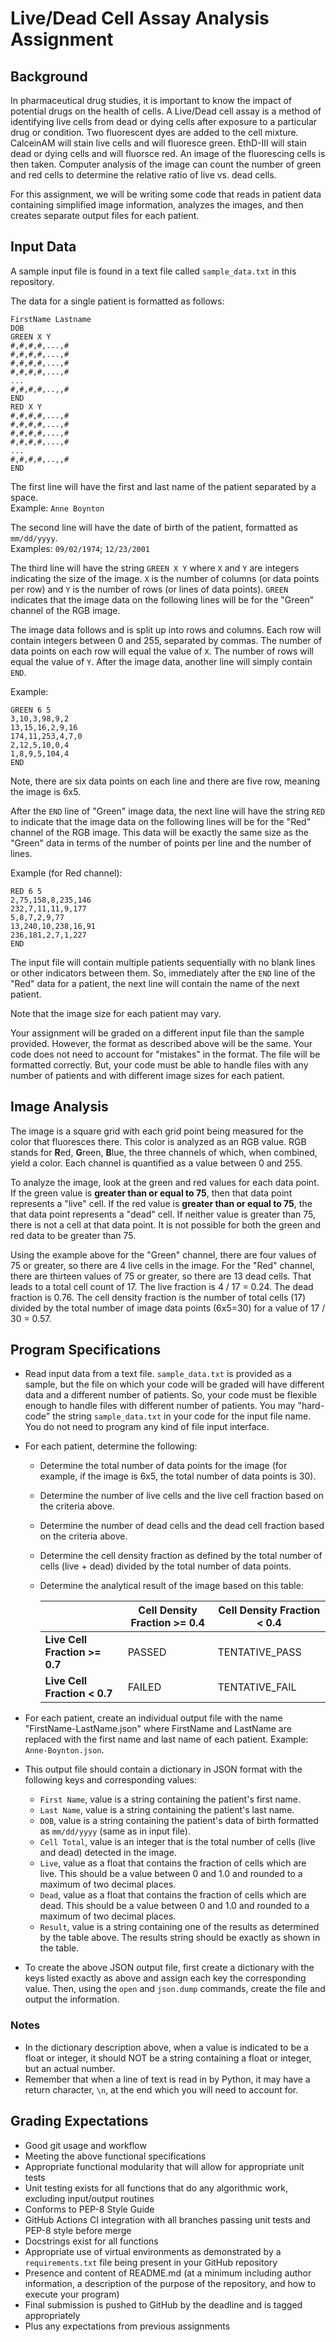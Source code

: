 # Live/Dead Cell Assay Analysis Assignment

## Background

In pharmaceutical drug studies, it is important to know the impact of 
potential drugs on the health of cells.  A Live/Dead cell assay is a method
of identifying live cells from dead or dying cells after exposure to a 
particular drug or condition.  Two fluorescent dyes are added to the cell
mixture.  CalceinAM will stain live cells and will fluoresce green.  EthD-III
will stain dead or dying cells and will fluorsce red.  An image of the 
fluorescing cells is then taken.  Computer analysis of the image can count
the number of green and red cells to determine the relative ratio of live vs.
dead cells.  

For this assignment, we will be writing some code that reads in patient data
containing simplified image information, analyzes the images, and then creates
separate output files for each patient.

## Input Data
A sample input file is found in a text file called `sample_data.txt` in this
repository.  

The data for a single patient is formatted as follows:
```
FirstName Lastname
DOB
GREEN X Y
#,#,#,#,...,#
#,#,#,#,...,#
#,#,#,#,...,#
#,#,#,#,...,#
...
#,#,#,#,..,,#
END
RED X Y
#,#,#,#,...,#
#,#,#,#,...,#
#,#,#,#,...,#
#,#,#,#,...,#
...
#,#,#,#,..,,#
END
```

The first line will have the first and last name of the patient separated by a
space.  
Example:  `Anne Boynton`

The second line will have the date of birth of the patient, formatted as 
`mm/dd/yyyy`.  
Examples:  `09/02/1974`; `12/23/2001`

The third line will have the string `GREEN X Y` where `X` and `Y` are integers
indicating the size of the image.  `X` is the number of columns (or data points
per row) and `Y` is the number of rows (or lines of data points).  `GREEN`
indicates that the image data on the following lines will be for the "Green" 
channel of the RGB image.  

The image data follows and is split up into rows and columns.  Each row will 
contain integers between 0 and 255, separated by commas.  The number of data 
points on each row will equal the value of `X`.  The number of rows will equal
the value of `Y`.  After the image data, another line will simply contain 
`END`.

Example:
```
GREEN 6 5
3,10,3,98,9,2
13,15,16,2,9,16
174,11,253,4,7,0
2,12,5,10,0,4
1,8,9,5,104,4
END
```
Note, there are six data points on each line and there are five row, meaning
the image is 6x5.

After the `END` line of "Green" image data, the next line will have the string `RED`
to indicate that the image data on the following lines will be for the "Red"
channel of the RGB image.  This data will be exactly the same size as the 
"Green" data in terms of the number of points per line and the number of lines.

Example (for Red channel):
```
RED 6 5
2,75,158,8,235,146
232,7,11,11,9,177
5,8,7,2,9,77
13,240,10,238,16,91
236,181,2,7,1,227
END
```

The input file will contain multiple patients sequentially with no blank lines
or other indicators between them.  So, immediately after the `END` line of the
"Red" data for a patient, the next line will contain the name of
the next patient.

Note that the image size for each patient may vary.  

Your assignment will be graded on a different input file than the sample
provided.  However, the format as described above will be the same.  Your code
does not need to account for "mistakes" in the format.  The file will be 
formatted correctly.  But, your code must be able to handle files with any
number of patients and with different image sizes for each patient.

## Image Analysis
The image is a square grid with each grid point being measured for the 
color that fluoresces there.  This color is analyzed as an RGB value.  RGB 
stands for **R**ed, **G**reen, **B**lue, the three channels of which, when
combined, yield a color.  Each channel is quantified as a value between 0 and 255.

To analyze the image, look at the green and red values for each data point.  If
the green value is **greater than or equal to 75**, then that data point
represents a "live" cell.  If the red value is **greater than or equal to 75**,
the that data point represents a "dead" cell.  If neither value is greater than
75, there is not a cell at that data point.  It is not possible for both the
green and red data to be greater than 75.

Using the example above for the "Green" channel, there are four values of 75
or greater, so there are 4 live cells in the image.  For the "Red" channel,
there are thirteen values of 75 or greater, so there are 13 dead cells.  That leads
to a total cell count of 17.  The live fraction is 4 / 17 = 0.24.  The dead
fraction is 0.76.  The cell density fraction is the number of total cells (17) 
divided by the total number of image data points (6x5=30) for a value 
of 17 / 30 = 0.57.  

## Program Specifications
* Read input data from a text file.  `sample_data.txt` is provided as a sample,
  but the file on which your code will be graded will have different data and
  a different number of patients.  So, your code must be flexible enough to 
  handle files with different number of patients.  You may "hard-code" the 
  string `sample_data.txt` in your code for the input file name.  You do not 
  need to program any kind of file input interface.
* For each patient, determine the following:
  + Determine the total number of data points for the image (for example, if
    the image is 6x5, the total number of data points is 30).
  + Determine the number of live cells and the live cell fraction based on 
    the criteria above.
  + Determine the number of dead cells and the dead cell fraction based on 
    the criteria above.
  + Determine the cell density fraction as defined by the total number of cells
    (live + dead) divided by the total number of data points.
  + Determine the analytical result of the image based on this table:

    |   | Cell Density Fraction >= 0.4 | Cell Density Fraction < 0.4 |
    |------------|-------------------------| --- |
    | __Live Cell Fraction >= 0.7__ | PASSED     | TENTATIVE_PASS          |
    | __Live Cell Fraction < 0.7__ | FAILED   | TENTATIVE_FAIL          |

* For each patient, create an individual output file with the name 
  "FirstName-LastName.json" where FirstName and LastName are replaced with the
  first name and last name of each patient.  Example:  `Anne-Boynton.json`.
* This output file should contain a dictionary in JSON format with the
  following keys and corresponding values:
  + `First Name`, value is a string containing the patient's first name.
  + `Last Name`, value is a string containing the patient's last name.
  + `DOB`, value is a string containing the patient's data of birth formatted
    as `mm/dd/yyyy` (same as in input file).
  + `Cell Total`, value is an integer that is the total number of cells (live
    and dead) detected in the image.
  + `Live`, value as a float that contains the fraction of cells which are
    live.  This should be a value between 0 and 1.0 and rounded to a maximum of
    two decimal places.
  + `Dead`, value as a float that contains the fraction of cells which are
    dead.  This should be a value between 0 and 1.0 and rounded to a maximum of
    two decimal places.
  + `Result`, value is a string containing one of the results as determined
    by the table above.  The results string should be exactly as shown in the
    table.
* To create the above JSON output file, first create a dictionary with the keys
  listed exactly as above and assign each key the corresponding value.  Then,
  using the `open` and `json.dump` commands, create the file and output the 
  information.

### Notes
* In the dictionary description above, when a value is indicated to be a
  float or integer, it should NOT be a string containing a float or integer,
  but an actual number.
* Remember that when a line of text is read in by Python, it may have a return
  character, `\n`, at the end which you will need to account for.


## Grading Expectations
* Good git usage and workflow
* Meeting the above functional specifications
* Appropriate functional modularity that will allow for appropriate unit tests
* Unit testing exists for all functions that do any algorithmic work, excluding
  input/output routines
* Conforms to PEP-8 Style Guide 
* GitHub Actions CI integration with all branches passing unit tests and PEP-8 
  style before merge
* Docstrings exist for all functions
* Appropriate use of virtual environments as demonstrated by a
  `requirements.txt` file being present in your GitHub repository
* Presence and content of README.md (at a minimum including author information,
  a description of the purpose of the repository, and how to execute your
  program)
* Final submission is pushed to GitHub by the deadline and is tagged 
  appropriately
* Plus any expectations from previous assignments

